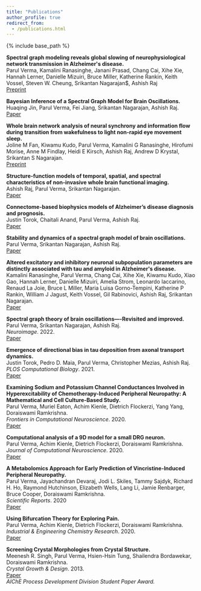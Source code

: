 ```yaml
---
title: "Publications"
author_profile: true
redirect_from: 
  - /publications.html
---
```


{% include base_path %}

<!-- Leave two spaces at the end -->  

**Spectral graph modeling reveals global slowing of neurophysiological network transmission in Alzheimer's disease.**  
Parul Verma, Kamalini Ranasinghe, Janani Prasad, Chang Cai, Xihe Xie, Hannah Lerner, Danielle Mizuiri, Bruce Miller, Katherine Rankin, Keith Vossel, Steven W. Cheung, Srikantan Nagarajan$, Ashish Raj  
[Preprint](https://assets.researchsquare.com/files/rs-2579392/v2_covered.pdf?c=1679508023)

**Bayesian Inference of a Spectral Graph Model for Brain Oscillations.**  
Huaqing Jin, Parul Verma, Fei Jiang, Srikantan Nagarajan, Ashish Raj.  
[Paper](https://doi.org/10.1016/j.neuroimage.2023.120278)

**Whole brain network analysis of neural synchrony and information flow during transition from wakefulness to light non-rapid eye movement sleep.**  
Joline M Fan, Kiwamu Kudo, Parul Verma, Kamalini G Ranasinghe, Hirofumi Morise, Anne M Findlay, Heidi E Kirsch, Ashish Raj, Andrew D Krystal, Srikantan S Nagarajan.    
[Preprint](https://www.biorxiv.org/content/10.1101/2022.03.09.483562v1)  

**Structure-function models of temporal, spatial, and spectral characteristics of non-invasive whole brain functional imaging.**  
Ashish Raj, Parul Verma, Srikantan Nagarajan.  
[Paper](https://www.frontiersin.org/articles/10.3389/fnins.2022.959557/full)

**Connectome-based biophysics models of Alzheimer’s disease diagnosis and prognosis.**  
Justin Torok, Chaitali Anand, Parul Verma, Ashish Raj.  
[Paper](https://www.sciencedirect.com/science/article/pii/S1931524422001815)

**Stability and dynamics of a spectral graph model of brain oscillations.**  
Parul Verma, Srikantan Nagarajan, Ashish Raj.  
[Paper](https://direct.mit.edu/netn/article/doi/10.1162/netn_a_00263/112205/Stability-and-dynamics-of-a-spectral-graph-model)  

**Altered excitatory and inhibitory neuronal subpopulation parameters are distinctly associated with tau and amyloid in Alzheimer's disease.**  
Kamalini Ranasinghe, Parul Verma, Chang Cai, Xihe Xie, Kiwamu Kudo, Xiao Gao, Hannah Lerner, Danielle Mizuiri, Amelia Strom, Leonardo Iaccarino, Renaud La Joie, Bruce L Miller, Maria Luisa Gorno-Tempini, Katherine P Rankin, William J Jagust, Keith Vossel, Gil Rabinovici, Ashish Raj, Srikantan Nagarajan.  
[Paper](https://elifesciences.org/articles/77850)  

**Spectral graph theory of brain oscillations—-Revisited and improved.**  
Parul Verma, Srikantan Nagarajan, Ashish Raj.  
*Neuroimage*. 2022.  
[Paper](https://www.sciencedirect.com/science/article/pii/S1053811922000490?via%3Dihub)  

**Emergence of directional bias in tau deposition from axonal transport dynamics.**  
Justin Torok, Pedro D. Maia, Parul Verma, Christopher Mezias, Ashish Raj.  
*PLOS Computational Biology*. 2021.  
[Paper](https://journals.plos.org/ploscompbiol/article?id=10.1371/journal.pcbi.1009258)

**Examining Sodium and Potassium Channel Conductances Involved in Hyperexcitability of Chemotherapy-Induced Peripheral Neuropathy: A Mathematical and Cell Culture-Based Study.**  
Parul Verma, Muriel Eaton, Achim Kienle, Dietrich Flockerzi, Yang Yang, Doraiswami Ramkrishna.  
*Frontiers in Computational Neuroscience*. 2020.  
[Paper](https://www.frontiersin.org/articles/10.3389/fncom.2020.564980/full)

**Computational analysis of a 9D model for a small DRG neuron.**  
Parul Verma, Achim Kienle, Dietrich Flockerzi, Doraiswami Ramkrishna.  
*Journal of Computational Neuroscience*. 2020.  
[Paper](https://link.springer.com/article/10.1007/s10827-020-00761-6)  

<!-- Leave two spaces at the end -->

**A Metabolomics Approach for Early Prediction of Vincristine-Induced Peripheral Neuropathy.**  
Parul Verma, Jayachandran Devaraj, Jodi L. Skiles, Tammy Sajdyk, Richard H. Ho, Raymond Hutchinson, Elizabeth Wells, Lang Li, Jamie Renbarger, Bruce Cooper, Doraiswami Ramkrishna.  
*Scientific Reports*. 2020  
[Paper](https://www.nature.com/articles/s41598-020-66815-y)

**Using Bifurcation Theory for Exploring Pain.**  
Parul Verma, Achim Kienle, Dietrich Flockerzi, Doraiswami Ramkrishna.  
*Industrial & Engineering Chemistry Research*. 2020.  
[Paper](https://pubs.acs.org/doi/10.1021/acs.iecr.9b04495)  

<!-- to leave a space: type "&nbsp;" -->

**Screening Crystal Morphologies from Crystal Structure.**  
Meenesh R. Singh, Parul Verma, Hsien-Hsin Tung, Shailendra Bordawekar, Doraiswami Ramkrishna.  
*Crystal Growth & Design*. 2013.  
[Paper](https://www.semanticscholar.org/paper/Screening-Crystal-Morphologies-from-Crystal-Singh-Verma/59290e17f35566385f0f4465bf8e6eb9713940c6)  
*AIChE Process Development Division Student Paper Award.*

<!-- The [DBLP](http://dblp.uni-trier.de/pers/hd/p/Pillutla:Venkata_Krishna) listing provides a comprehensive list of my publications. -->
